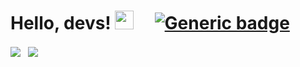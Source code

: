 # Hello, devs! <img src="https://raw.githubusercontent.com/MartinHeinz/MartinHeinz/master/wave.gif" width="30px"> &nbsp;&nbsp;&nbsp; [![Generic badge](https://img.shields.io/badge/Email:-usman.shahzad1995@gmail.com-<COLOR>.svg)](https://shields.io/)

<img align="center" src="https://github-readme-stats.vercel.app/api/?username=u-shahzad&theme=dark&show_icons=true)" /> &nbsp;
<img align="center" src="https://github-readme-stats.vercel.app/api/top-langs/?username=u-shahzad&theme=dark&show_icons=true)" />
<!-- <img align="center" src="https://github-readme-streak-stats.herokuapp.com/?user=u-shahzad&theme=dark&show_icons=true)" /> -->
